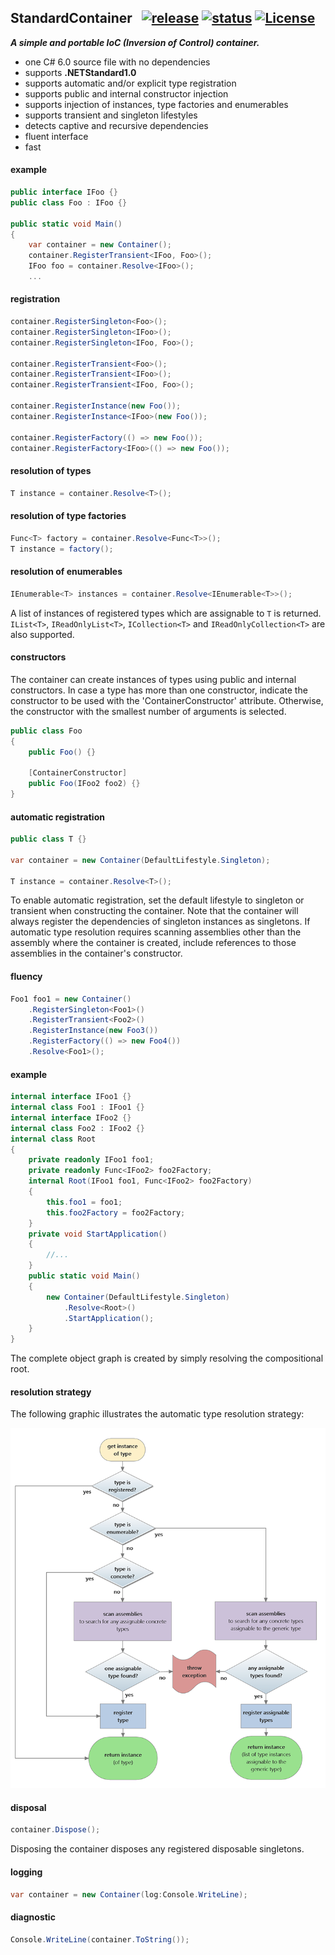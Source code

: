 
## StandardContainer&nbsp;&nbsp; [![release](https://img.shields.io/github/release/dshe/StandardContainer.svg)](https://github.com/dshe/StandardContainer/releases) [![status](https://ci.appveyor.com/api/projects/status/uuft89jhlm0xw22q/branch/master?svg=true)](https://ci.appveyor.com/project/dshe/standardcontainer/branch/master) [![License](https://img.shields.io/badge/license-Apache%202.0-7755BB.svg)](https://opensource.org/licenses/Apache-2.0)

***A simple and portable IoC (Inversion of Control) container.***
- one C# 6.0 source file with no dependencies
- supports **.NETStandard1.0**
- supports automatic and/or explicit type registration
- supports public and internal constructor injection
- supports injection of instances, type factories and enumerables
- supports transient and singleton lifestyles
- detects captive and recursive dependencies
- fluent interface
- fast

#### example
```csharp
public interface IFoo {}
public class Foo : IFoo {}

public static void Main()
{
    var container = new Container();
    container.RegisterTransient<IFoo, Foo>();
    IFoo foo = container.Resolve<IFoo>();
    ...
```
#### registration
```csharp
container.RegisterSingleton<Foo>();
container.RegisterSingleton<IFoo>();
container.RegisterSingleton<IFoo, Foo>();

container.RegisterTransient<Foo>();
container.RegisterTransient<IFoo>();
container.RegisterTransient<IFoo, Foo>();

container.RegisterInstance(new Foo());
container.RegisterInstance<IFoo>(new Foo());

container.RegisterFactory(() => new Foo());
container.RegisterFactory<IFoo>(() => new Foo());
```
#### resolution of types
```csharp
T instance = container.Resolve<T>();
```
#### resolution of type factories
```csharp
Func<T> factory = container.Resolve<Func<T>>();
T instance = factory();
```
#### resolution of enumerables
```csharp
IEnumerable<T> instances = container.Resolve<IEnumerable<T>>();
```
A list of instances of registered types which are assignable to `T` is returned. `IList<T>`, `IReadOnlyList<T>`, `ICollection<T>` and `IReadOnlyCollection<T>` are also supported.
#### constructors
The container can create instances of types using public and internal constructors. In case a type has more than one constructor, indicate the constructor to be used with the 'ContainerConstructor' attribute. Otherwise, the constructor with the smallest number of arguments is selected.
```csharp
public class Foo
{
    public Foo() {}

    [ContainerConstructor]    
    public Foo(IFoo2 foo2) {}
}
```
#### automatic registration
```csharp
public class T {}

var container = new Container(DefaultLifestyle.Singleton);

T instance = container.Resolve<T>();
```
To enable automatic registration, set the default lifestyle to singleton or transient when constructing the container. Note that the container will always register the dependencies of singleton instances as singletons. If automatic type resolution requires scanning assemblies other than the assembly where the container is created, include references to those assemblies in the container's constructor.
#### fluency
```csharp
Foo1 foo1 = new Container()
    .RegisterSingleton<Foo1>()
    .RegisterTransient<Foo2>()
    .RegisterInstance(new Foo3())
    .RegisterFactory(() => new Foo4())
    .Resolve<Foo1>();
```
#### example
```csharp
internal interface IFoo1 {}
internal class Foo1 : IFoo1 {}
internal interface IFoo2 {}
internal class Foo2 : IFoo2 {}
internal class Root
{
    private readonly IFoo1 foo1;
    private readonly Func<IFoo2> foo2Factory;
    internal Root(IFoo1 foo1, Func<IFoo2> foo2Factory)
    {
        this.foo1 = foo1;
        this.foo2Factory = foo2Factory;
    }
    private void StartApplication()
    {
        //...
    }
    public static void Main()
    {
        new Container(DefaultLifestyle.Singleton)
            .Resolve<Root>()
            .StartApplication();
    }
}
```
The complete object graph is created by simply resolving the compositional root. 

#### resolution strategy
The following graphic illustrates the automatic type resolution strategy:

![Image of Resolution Strategy](https://github.com/dshe/InternalContainer/blob/master/TypeResolutionFlowChart.png)


#### disposal
```csharp
container.Dispose();
```
Disposing the container disposes any registered disposable singletons.
#### logging
```csharp
var container = new Container(log:Console.WriteLine);
```
#### diagnostic
```csharp
Console.WriteLine(container.ToString());
```
